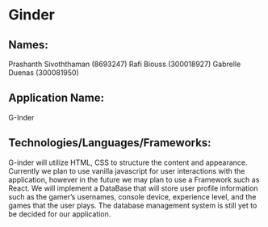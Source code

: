 # Ginder
## Names:
Prashanth Sivoththaman (8693247) 
Rafi Biouss (300018927)
Gabrelle Duenas (300081950)

## Application Name:
G-Inder



## Technologies/Languages/Frameworks:

G-inder will utilize  HTML, CSS to structure the content and appearance. Currently we plan to use vanilla javascript for user interactions with the application, however in the future we may plan to use a Framework such as React. We will implement a DataBase that will store user profile information such as the gamer’s usernames, console device, experience level, and the games that the user plays. The database management system is still yet to be decided for our application.  
